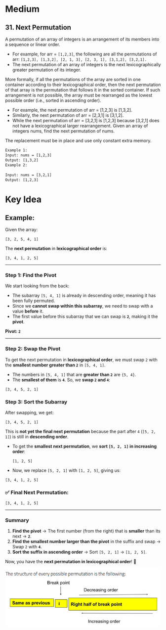 # Medium
## 31. Next Permutation
A permutation of an array of integers is an arrangement of its members into a sequence or linear order.

- For example, for arr = `[1,2,3]`, the following are all the permutations of arr: `[1,2,3], [1,3,2], [2, 1, 3], [2, 3, 1], [3,1,2], [3,2,1].`
- The next permutation of an array of integers is the next lexicographically greater permutation of its integer. 

More formally, if all the permutations of the array are sorted in one container according to their lexicographical order, then the next permutation of that array is the permutation that follows it in the sorted container. If such arrangement is not possible, the array must be rearranged as the lowest possible order (i.e., sorted in ascending order).

- For example, the next permutation of arr = [1,2,3] is [1,3,2].
- Similarly, the next permutation of arr = [2,3,1] is [3,1,2].
- While the next permutation of arr = [3,2,1] is [1,2,3] because [3,2,1] does not have a lexicographical larger rearrangement.
Given an array of integers nums, find the next permutation of nums.

The replacement must be in place and use only constant extra memory.

```
Example 1:
Input: nums = [1,2,3]
Output: [1,3,2]
Example 2:

Input: nums = [3,2,1]
Output: [1,2,3]
```

# Key Idea

## Example:
Given the array:

```
[3, 2, 5, 4, 1]
```

The **next permutation** in **lexicographical order** is:

```
[3, 4, 1, 2, 5]
```

---

### **Step 1: Find the Pivot**
We start looking from the back:
- The subarray `[5, 4, 1]` is already in descending order, meaning it has been fully permuted.
- Since we **cannot swap within this subarray**, we need to swap with a value **before** it.
- The first value before this subarray that we can swap is **`2`**, making it the **pivot**.

**Pivot: `2`**

---

### **Step 2: Swap the Pivot**
To get the next permutation in **lexicographical order**, we must swap `2` with the **smallest number greater than `2`** in `[5, 4, 1]`.
- The numbers in `[5, 4, 1]` that are **greater than `2`** are `{5, 4}`.
- The **smallest of them** is **`4`**.
So, we **swap `2` and `4`**:
```
[3, 4, 5, 2, 1]
```

### **Step 3: Sort the Subarray**
After swapping, we get:
```
[3, 4, 5, 2, 1]
```
This is **not yet the final next permutation** because the part after `4` (`[5, 2, 1]`) is still in **descending order**.
- To get the **smallest next permutation**, we **sort `[5, 2, 1]` in increasing order**:
    ```
    [1, 2, 5]
    ```
- Now, we replace `[5, 2, 1]` with `[1, 2, 5]`, giving us:

```
[3, 4, 1, 2, 5]
```

### ✅ **Final Next Permutation:**  
```
[3, 4, 1, 2, 5]
```

---

### **Summary**
1. **Find the pivot** → The first number (from the right) that is **smaller** than its next → **`2`**.
2. **Find the smallest number larger than the pivot** in the suffix and swap → Swap `2` with **`4`**.
3. **Sort the suffix in ascending order** → Sort `[5, 2, 1]` → `[1, 2, 5]`.

Now, you have the **next permutation in lexicographical order**! 🚀

![visualize](../images/ec3b008b-3542-429e-aefe-07d870e88e5d_1682940260.9485922.png)